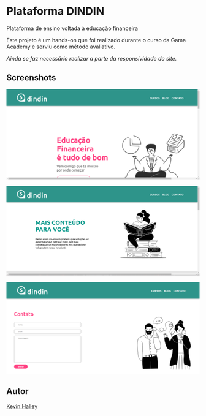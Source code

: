 # Plataforma DINDIN

Plataforma de ensino voltada à educação financeira

Este projeto é um hands-on que foi realizado durante o curso da Gama Academy e serviu como método avaliativo.

*Ainda se faz necessário realizar a parte da responsividade do site.*

## Screenshots

![Site Screenshot](img/print1.png)

![Site Screenshot](img/print2.png)

![Site Screenshot](img/print3.png)

## Autor

[Kevin Halley](https://www.github.com/keuwey)
